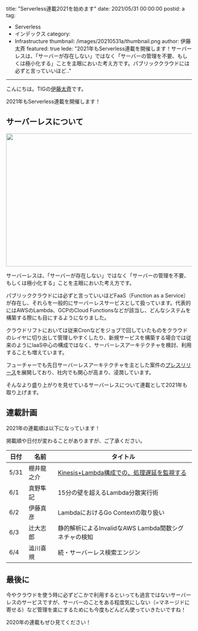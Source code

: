 title: "Serverless連載2021を始めます"
date: 2021/05/31 00:00:00
postid: a
tag:
  - Serverless
  - インデックス
category:
  - Infrastructure
thumbnail: /images/20210531a/thumbnail.png
author: 伊藤太斉
featured: true
lede: "2021年もServerless連載を開催します！サーバーレスは、「サーバーが存在しない」ではなく「サーバーの管理を不要、もしくは極小化する」ことを主眼においた考え方です。パブリッククラウドには必ずと言っていいほど.."
---
こんにちは。TIGの[伊藤太斉](https://twitter.com/kaedemalu)です。

2021年もServerless連載を開催します！

## サーバーレスについて

<img src="/images/20210531a/lightning-bolt-1203953_640.png" alt="" width="640" height="360" loading="lazy">

サーバーレスは、「サーバーが存在しない」ではなく「サーバーの管理を不要、もしくは極小化する」ことを主眼においた考え方です。

パブリッククラウドには必ずと言っていいほどFaaS（Function as a Service）が存在し、それらを一般的にサーバーレスサービスとして扱っています。代表的にはAWSのLambda、GCPのCloud Functionsなどが該当し、どんなシステムを構築する際にも目にするようになりました。

クラウドリフトにおいては従来Cronなどをジョブで回していたものをクラウドのレイヤに切り出して管理しやすくしたり、新規サービスを構築する場合では従来のようにIaaS中心の構成ではなく、サーバーレスアーキテクチャを検討、利用することも増えています。

フューチャーでも先日サーバーレスアーキテクチャを主とした案件の[プレスリリース](https://prtimes.jp/main/html/rd/p/000000465.000004374.html)を展開しており、社内でも関心が高まり、浸潤しています。

そんなより盛り上がりを見せているサーバーレスについて連載として2021年も取り上げます。

## 連載計画

2021年の連載順は以下になっています！

掲載順や日付が変わることがありますが、ご了承ください。

|日付  |名前      |タイトル                                                     |
|------|---------|-------------------------------------------------------------|
|5/31  |棚井龍之介| [Kinesis+Lambda構成での、処理遅延を監視する](/articles/20210531b/)|
|6/1   |真野隼記  | 15分の壁を超えるLambda分散実行術                             |
|6/2   |伊藤真彦  | LambdaにおけるGo Contextの取り扱い                            |
|6/3   |辻大志郎  | 静的解析によるInvalidなAWS Lambda関数シグネチャの検知          |
|6/4   |澁川喜規   |続・サーバーレス検索エンジン                                  |

## 最後に

今やクラウドを使う時に必ずどこかで利用するといっても過言ではないサーバーレスのサービスですが、サーバーのことをある程度気にしない（=マネージドに寄せる）など管理を楽にするためにも今度もどんどん使っていきたいですね！

2020年の連載もぜひ見てください！

<div class="iframely-embed"><div class="iframely-responsive" style="height: 140px; padding-bottom: 0;"><a href="https://future-architect.github.io/articles/20200322/index.html" data-iframely-url="//cdn.iframe.ly/api/iframe?url=https%3A%2F%2Ffuture-architect.github.io%2Farticles%2F20200322%2F&key=42622142e53a4cc5ab36703bcee5415f"></a></div></div><script async src="//cdn.iframe.ly/embed.js" charset="utf-8"></script>
